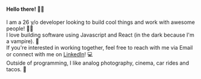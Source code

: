 #### Hello there! 👋🏻

I am a 26 y/o developer looking to build cool things and work with awesome people! 🖖🏻  
I love building software using Javascript and React (in the dark because I'm a vampire). 🧛  
If you're interested in working together, feel free to reach with me via Email or connect with me on [LinkedIn](https://www.linkedin.com/in/rubenvbrandao/)! 💻  
Outside of programming, I like analog photography, cinema, car rides and tacos. 🌮  

<!--
**rvbrd/rvbrd** is a ✨ _special_ ✨ repository because its `README.md` (this file) appears on your GitHub profile.

Here are some ideas to get you started:

- 🔭 I’m currently working on ...
- 🌱 I’m currently learning ...
- 👯 I’m looking to collaborate on ...
- 🤔 I’m looking for help with ...
- 💬 Ask me about ...
- 📫 How to reach me: ...
- 😄 Pronouns: ...
- ⚡ Fun fact: ...
-->
